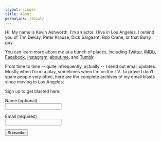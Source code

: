 ```yaml
---
layout: single
title: About
permalink: /about/
---
```

Hi! My name is Kevin Ashworth. I'm an actor. I live in Los&nbsp;Angeles. I remind you of Tim&nbsp;DeKay, Peter&nbsp;Krause, Dick&nbsp;Sargeant, Bob&nbsp;Crane, or that _Barry_ guy.

You can learn more about me at a bunch of places, including <a href="https://twitter.com/kevinashworth">Twitter</a>, <a href="http://imdb.me/kevinashworth">IMDb</a>, <a href="https://facebook.com/kevinashworth">Facebook</a>, <a href="https://instagram.com/iamkevinashworth">Instagram</a>, <a href="https://about.me/kevinashworth">about.me</a>, and <a href="http://kevinashworth.tumblr.com">Tumblr</a>.

From time to time -- quite infrequently, actually -- I send out email updates. Mostly when I’m in a play, sometimes when I'm on the TV. To prove I don’t spam people very often, here are the complete archives of my email blasts since moving to Los Angeles:

<script type="text/javascript" src="http://ashworth.createsend.com/t/r/p/dyjtd/0/1/0/1/1/"></script>

Sign up to get blasted here:

<form action="https://ashworth.createsend.com/t/r/s/vdutd/" method="post" id="subForm">

<label for="fieldName">Name (optional)</label>  
<input id="fieldName" name="cm-name" type="text">

<label for="fieldEmail">Email (required)</label>  
<input id="fieldEmail" name="cm-vdutd-vdutd" type="email" required="">

<button type="submit">Subscribe</button>

</form>

